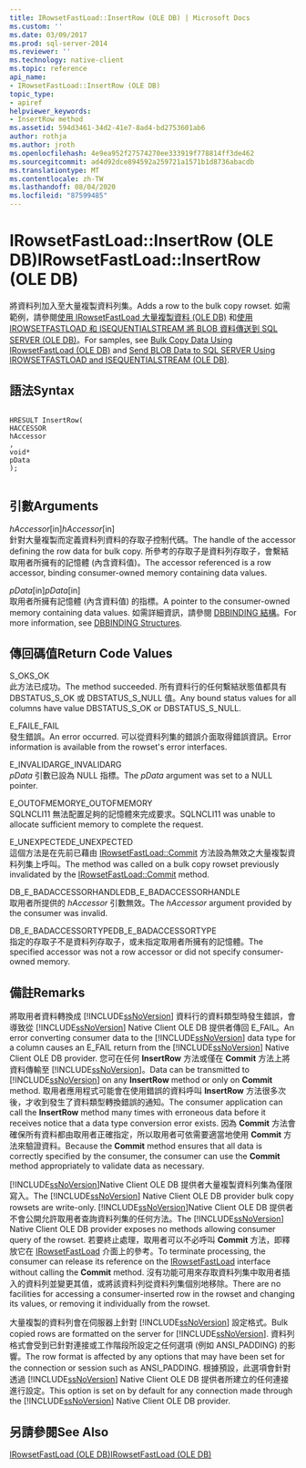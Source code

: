 ```yaml
---
title: IRowsetFastLoad::InsertRow (OLE DB) | Microsoft Docs
ms.custom: ''
ms.date: 03/09/2017
ms.prod: sql-server-2014
ms.reviewer: ''
ms.technology: native-client
ms.topic: reference
api_name:
- IRowsetFastLoad::InsertRow (OLE DB)
topic_type:
- apiref
helpviewer_keywords:
- InsertRow method
ms.assetid: 594d3461-34d2-41e7-8ad4-bd2753601ab6
author: rothja
ms.author: jroth
ms.openlocfilehash: 4e9ea952f27574270ee333919f778814ff3de462
ms.sourcegitcommit: ad4d92dce894592a259721a1571b1d8736abacdb
ms.translationtype: MT
ms.contentlocale: zh-TW
ms.lasthandoff: 08/04/2020
ms.locfileid: "87599485"
---
```

# <a name="irowsetfastloadinsertrow-ole-db"></a><span data-ttu-id="33b8f-102">IRowsetFastLoad::InsertRow (OLE DB)</span><span class="sxs-lookup"><span data-stu-id="33b8f-102">IRowsetFastLoad::InsertRow (OLE DB)</span></span>
  <span data-ttu-id="33b8f-103">將資料列加入至大量複製資料列集。</span><span class="sxs-lookup"><span data-stu-id="33b8f-103">Adds a row to the bulk copy rowset.</span></span> <span data-ttu-id="33b8f-104">如需範例，請參閱[使用 IRowsetFastLoad 大量複製資料 &#40;OLE DB&#41;](../native-client-ole-db-how-to/bulk-copy-data-using-irowsetfastload-ole-db.md) 和[使用 IROWSETFASTLOAD 和 ISEQUENTIALSTREAM 將 BLOB 資料傳送到 SQL SERVER &#40;OLE DB&#41;](../native-client-ole-db-how-to/send-blob-data-to-sql-server-using-irowsetfastload-and-isequentialstream-ole-db.md)。</span><span class="sxs-lookup"><span data-stu-id="33b8f-104">For samples, see [Bulk Copy Data Using IRowsetFastLoad &#40;OLE DB&#41;](../native-client-ole-db-how-to/bulk-copy-data-using-irowsetfastload-ole-db.md) and [Send BLOB Data to SQL SERVER Using IROWSETFASTLOAD and ISEQUENTIALSTREAM &#40;OLE DB&#41;](../native-client-ole-db-how-to/send-blob-data-to-sql-server-using-irowsetfastload-and-isequentialstream-ole-db.md).</span></span>  
  
## <a name="syntax"></a><span data-ttu-id="33b8f-105">語法</span><span class="sxs-lookup"><span data-stu-id="33b8f-105">Syntax</span></span>  
  
```  
  
HRESULT InsertRow(  
HACCESSOR  
hAccessor  
,  
void*  
pData  
);  
  
```  
  
## <a name="arguments"></a><span data-ttu-id="33b8f-106">引數</span><span class="sxs-lookup"><span data-stu-id="33b8f-106">Arguments</span></span>  
 <span data-ttu-id="33b8f-107">*hAccessor*[in]</span><span class="sxs-lookup"><span data-stu-id="33b8f-107">*hAccessor*[in]</span></span>  
 <span data-ttu-id="33b8f-108">針對大量複製而定義資料列資料的存取子控制代碼。</span><span class="sxs-lookup"><span data-stu-id="33b8f-108">The handle of the accessor defining the row data for bulk copy.</span></span> <span data-ttu-id="33b8f-109">所參考的存取子是資料列存取子，會繫結取用者所擁有的記憶體 (內含資料值)。</span><span class="sxs-lookup"><span data-stu-id="33b8f-109">The accessor referenced is a row accessor, binding consumer-owned memory containing data values.</span></span>  
  
 <span data-ttu-id="33b8f-110">*pData*[in]</span><span class="sxs-lookup"><span data-stu-id="33b8f-110">*pData*[in]</span></span>  
 <span data-ttu-id="33b8f-111">取用者所擁有記憶體 (內含資料值) 的指標。</span><span class="sxs-lookup"><span data-stu-id="33b8f-111">A pointer to the consumer-owned memory containing data values.</span></span> <span data-ttu-id="33b8f-112">如需詳細資訊，請參閱 [DBBINDING 結構](https://go.microsoft.com/fwlink/?LinkId=65955)。</span><span class="sxs-lookup"><span data-stu-id="33b8f-112">For more information, see [DBBINDING Structures](https://go.microsoft.com/fwlink/?LinkId=65955).</span></span>  
  
## <a name="return-code-values"></a><span data-ttu-id="33b8f-113">傳回碼值</span><span class="sxs-lookup"><span data-stu-id="33b8f-113">Return Code Values</span></span>  
 <span data-ttu-id="33b8f-114">S_OK</span><span class="sxs-lookup"><span data-stu-id="33b8f-114">S_OK</span></span>  
 <span data-ttu-id="33b8f-115">此方法已成功。</span><span class="sxs-lookup"><span data-stu-id="33b8f-115">The method succeeded.</span></span> <span data-ttu-id="33b8f-116">所有資料行的任何繫結狀態值都具有 DBSTATUS_S_OK 或 DBSTATUS_S_NULL 值。</span><span class="sxs-lookup"><span data-stu-id="33b8f-116">Any bound status values for all columns have value DBSTATUS_S_OK or DBSTATUS_S_NULL.</span></span>  
  
 <span data-ttu-id="33b8f-117">E_FAIL</span><span class="sxs-lookup"><span data-stu-id="33b8f-117">E_FAIL</span></span>  
 <span data-ttu-id="33b8f-118">發生錯誤。</span><span class="sxs-lookup"><span data-stu-id="33b8f-118">An error occurred.</span></span> <span data-ttu-id="33b8f-119">可以從資料列集的錯誤介面取得錯誤資訊。</span><span class="sxs-lookup"><span data-stu-id="33b8f-119">Error information is available from the rowset's error interfaces.</span></span>  
  
 <span data-ttu-id="33b8f-120">E_INVALIDARG</span><span class="sxs-lookup"><span data-stu-id="33b8f-120">E_INVALIDARG</span></span>  
 <span data-ttu-id="33b8f-121">*pData* 引數已設為 NULL 指標。</span><span class="sxs-lookup"><span data-stu-id="33b8f-121">The *pData* argument was set to a NULL pointer.</span></span>  
  
 <span data-ttu-id="33b8f-122">E_OUTOFMEMORY</span><span class="sxs-lookup"><span data-stu-id="33b8f-122">E_OUTOFMEMORY</span></span>  
 <span data-ttu-id="33b8f-123">SQLNCLI11 無法配置足夠的記憶體來完成要求。</span><span class="sxs-lookup"><span data-stu-id="33b8f-123">SQLNCLI11 was unable to allocate sufficient memory to complete the request.</span></span>  
  
 <span data-ttu-id="33b8f-124">E_UNEXPECTED</span><span class="sxs-lookup"><span data-stu-id="33b8f-124">E_UNEXPECTED</span></span>  
 <span data-ttu-id="33b8f-125">這個方法是在先前已藉由 [IRowsetFastLoad::Commit](irowsetfastload-commit-ole-db.md) 方法設為無效之大量複製資料列集上呼叫。</span><span class="sxs-lookup"><span data-stu-id="33b8f-125">The method was called on a bulk copy rowset previously invalidated by the [IRowsetFastLoad::Commit](irowsetfastload-commit-ole-db.md) method.</span></span>  
  
 <span data-ttu-id="33b8f-126">DB_E_BADACCESSORHANDLE</span><span class="sxs-lookup"><span data-stu-id="33b8f-126">DB_E_BADACCESSORHANDLE</span></span>  
 <span data-ttu-id="33b8f-127">取用者所提供的 *hAccessor* 引數無效。</span><span class="sxs-lookup"><span data-stu-id="33b8f-127">The *hAccessor* argument provided by the consumer was invalid.</span></span>  
  
 <span data-ttu-id="33b8f-128">DB_E_BADACCESSORTYPE</span><span class="sxs-lookup"><span data-stu-id="33b8f-128">DB_E_BADACCESSORTYPE</span></span>  
 <span data-ttu-id="33b8f-129">指定的存取子不是資料列存取子，或未指定取用者所擁有的記憶體。</span><span class="sxs-lookup"><span data-stu-id="33b8f-129">The specified accessor was not a row accessor or did not specify consumer-owned memory.</span></span>  
  
## <a name="remarks"></a><span data-ttu-id="33b8f-130">備註</span><span class="sxs-lookup"><span data-stu-id="33b8f-130">Remarks</span></span>  
 <span data-ttu-id="33b8f-131">將取用者資料轉換成 [!INCLUDE[ssNoVersion](../../includes/ssnoversion-md.md)] 資料行的資料類型時發生錯誤，會導致從 [!INCLUDE[ssNoVersion](../../includes/ssnoversion-md.md)] Native Client OLE DB 提供者傳回 E_FAIL。</span><span class="sxs-lookup"><span data-stu-id="33b8f-131">An error converting consumer data to the [!INCLUDE[ssNoVersion](../../includes/ssnoversion-md.md)] data type for a column causes an E_FAIL return from the [!INCLUDE[ssNoVersion](../../includes/ssnoversion-md.md)] Native Client OLE DB provider.</span></span> <span data-ttu-id="33b8f-132">您可在任何 **InsertRow** 方法或僅在 **Commit** 方法上將資料傳輸至 [!INCLUDE[ssNoVersion](../../includes/ssnoversion-md.md)]。</span><span class="sxs-lookup"><span data-stu-id="33b8f-132">Data can be transmitted to [!INCLUDE[ssNoVersion](../../includes/ssnoversion-md.md)] on any **InsertRow** method or only on **Commit** method.</span></span> <span data-ttu-id="33b8f-133">取用者應用程式可能會在使用錯誤的資料呼叫 **InsertRow** 方法很多次後，才收到發生了資料類型轉換錯誤的通知。</span><span class="sxs-lookup"><span data-stu-id="33b8f-133">The consumer application can call the **InsertRow** method many times with erroneous data before it receives notice that a data type conversion error exists.</span></span> <span data-ttu-id="33b8f-134">因為 **Commit** 方法會確保所有資料都由取用者正確指定，所以取用者可依需要適當地使用 **Commit** 方法來驗證資料。</span><span class="sxs-lookup"><span data-stu-id="33b8f-134">Because the **Commit** method ensures that all data is correctly specified by the consumer, the consumer can use the **Commit** method appropriately to validate data as necessary.</span></span>  
  
 <span data-ttu-id="33b8f-135">[!INCLUDE[ssNoVersion](../../includes/ssnoversion-md.md)]Native Client OLE DB 提供者大量複製資料列集為僅限寫入。</span><span class="sxs-lookup"><span data-stu-id="33b8f-135">The [!INCLUDE[ssNoVersion](../../includes/ssnoversion-md.md)] Native Client OLE DB provider bulk copy rowsets are write-only.</span></span> <span data-ttu-id="33b8f-136">[!INCLUDE[ssNoVersion](../../includes/ssnoversion-md.md)]Native Client OLE DB 提供者不會公開允許取用者查詢資料列集的任何方法。</span><span class="sxs-lookup"><span data-stu-id="33b8f-136">The [!INCLUDE[ssNoVersion](../../includes/ssnoversion-md.md)] Native Client OLE DB provider exposes no methods allowing consumer query of the rowset.</span></span> <span data-ttu-id="33b8f-137">若要終止處理，取用者可以不必呼叫 **Commit** 方法，即釋放它在 [IRowsetFastLoad](irowsetfastload-ole-db.md) 介面上的參考。</span><span class="sxs-lookup"><span data-stu-id="33b8f-137">To terminate processing, the consumer can release its reference on the [IRowsetFastLoad](irowsetfastload-ole-db.md) interface without calling the **Commit** method.</span></span> <span data-ttu-id="33b8f-138">沒有功能可用來存取資料列集中取用者插入的資料列並變更其值，或將該資料列從資料列集個別地移除。</span><span class="sxs-lookup"><span data-stu-id="33b8f-138">There are no facilities for accessing a consumer-inserted row in the rowset and changing its values, or removing it individually from the rowset.</span></span>  
  
 <span data-ttu-id="33b8f-139">大量複製的資料列會在伺服器上針對 [!INCLUDE[ssNoVersion](../../includes/ssnoversion-md.md)] 設定格式。</span><span class="sxs-lookup"><span data-stu-id="33b8f-139">Bulk copied rows are formatted on the server for [!INCLUDE[ssNoVersion](../../includes/ssnoversion-md.md)].</span></span> <span data-ttu-id="33b8f-140">資料列格式會受到已針對連接或工作階段所設定之任何選項 (例如 ANSI_PADDING) 的影響。</span><span class="sxs-lookup"><span data-stu-id="33b8f-140">The row format is affected by any options that may have been set for the connection or session such as ANSI_PADDING.</span></span> <span data-ttu-id="33b8f-141">根據預設，此選項會針對透過 [!INCLUDE[ssNoVersion](../../includes/ssnoversion-md.md)] Native Client OLE DB 提供者所建立的任何連接進行設定。</span><span class="sxs-lookup"><span data-stu-id="33b8f-141">This option is set on by default for any connection made through the [!INCLUDE[ssNoVersion](../../includes/ssnoversion-md.md)] Native Client OLE DB provider.</span></span>  
  
## <a name="see-also"></a><span data-ttu-id="33b8f-142">另請參閱</span><span class="sxs-lookup"><span data-stu-id="33b8f-142">See Also</span></span>  
 [<span data-ttu-id="33b8f-143">IRowsetFastLoad &#40;OLE DB&#41;</span><span class="sxs-lookup"><span data-stu-id="33b8f-143">IRowsetFastLoad &#40;OLE DB&#41;</span></span>](irowsetfastload-ole-db.md)  
  
  
